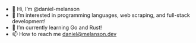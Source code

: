 - 👋 Hi, I’m @daniel-melanson
- 👀 I’m interested in programming languages, web scraping, and full-stack development!
- 🌱 I’m currently learning Go and Rust!
- 📫 How to reach me daniel@melanson.dev

<!---
daniel-melanson/daniel-melanson is a ✨ special ✨ repository because its `README.md` (this file) appears on your GitHub profile.
You can click the Preview link to take a look at your changes.
--->
